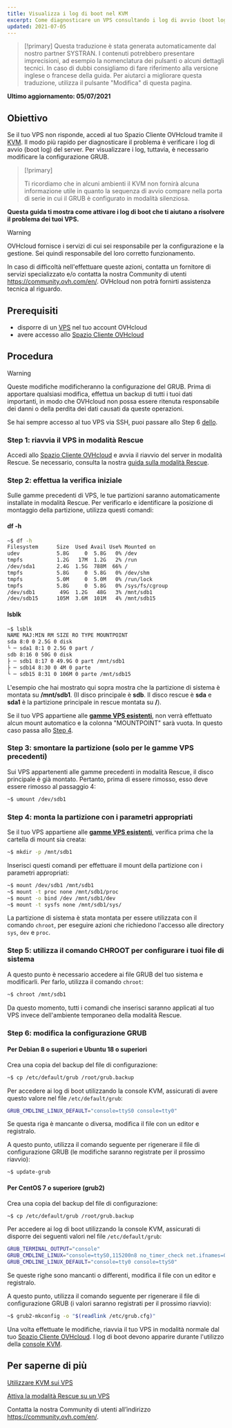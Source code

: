 ```yaml
---
title: Visualizza i log di boot nel KVM
excerpt: Come diagnosticare un VPS consultando i log di avvio (boot logs)
updated: 2021-07-05
---
```


> [!primary]
> Questa traduzione è stata generata automaticamente dal nostro partner SYSTRAN. I contenuti potrebbero presentare imprecisioni, ad esempio la nomenclatura dei pulsanti o alcuni dettagli tecnici. In caso di dubbi consigliamo di fare riferimento alla versione inglese o francese della guida. Per aiutarci a migliorare questa traduzione, utilizza il pulsante "Modifica" di questa pagina.
>

**Ultimo aggiornamento: 05/07/2021**

## Obiettivo

Se il tuo VPS non risponde, accedi al tuo Spazio Cliente OVHcloud tramite il [KVM](/pages/cloud/vps/using_kvm_for_vps). Il modo più rapido per diagnosticare il problema è verificare i log di avvio (boot log) del server. Per visualizzare i log, tuttavia, è necessario modificare la configurazione GRUB. 

> [!primary]
>
> Ti ricordiamo che in alcuni ambienti il KVM non fornirà alcuna informazione utile in quanto la sequenza di avvio compare nella porta di serie in cui il GRUB è configurato in modalità silenziosa.
>

**Questa guida ti mostra come attivare i log di boot che ti aiutano a risolvere il problema dei tuoi VPS.**

> [!warning]
> OVHcloud fornisce i servizi di cui sei responsabile per la configurazione e la gestione. Sei quindi responsabile del loro corretto funzionamento.
>
>In caso di difficoltà nell'effettuare queste azioni, contatta un fornitore di servizi specializzato e/o contatta la nostra Community di utenti <https://community.ovh.com/en/>. OVHcloud non potrà fornirti assistenza tecnica al riguardo.
>

## Prerequisiti

- disporre di un [VPS](https://www.ovhcloud.com/it/vps/) nel tuo account OVHcloud
- avere accesso allo [Spazio Cliente OVHcloud](https://www.ovh.com/auth/?action=gotomanager&from=https://www.ovh.it/&ovhSubsidiary=it)

## Procedura

> [!warning]
>
> Queste modifiche modificheranno la configurazione del GRUB. Prima di apportare qualsiasi modifica, effettua un backup di tutti i tuoi dati importanti, in modo che OVHcloud non possa essere ritenuta responsabile dei danni o della perdita dei dati causati da queste operazioni.
>

Se hai sempre accesso al tuo VPS via SSH, puoi passare allo Step 6 [dello](#step6).

### Step 1: riavvia il VPS in modalità Rescue

Accedi allo [Spazio Cliente OVHcloud](https://www.ovh.com/auth/?action=gotomanager&from=https://www.ovh.it/&ovhSubsidiary=it) e avvia il riavvio del server in modalità Rescue. Se necessario, consulta la nostra [guida sulla modalità Rescue](/pages/cloud/vps/rescue).

### Step 2: effettua la verifica iniziale

Sulle gamme precedenti di VPS, le tue partizioni saranno automaticamente installate in modalità Rescue. Per verificarlo e identificare la posizione di montaggio della partizione, utilizza questi comandi:

#### **df -h**

```sh
~$ df -h
Filesystem      Size  Used Avail Use% Mounted on
udev            5.8G     0  5.8G   0% /dev
tmpfs           1.2G   17M  1.2G   2% /run
/dev/sda1       2.4G  1.5G  788M  66% /
tmpfs           5.8G     0  5.8G   0% /dev/shm
tmpfs           5.0M     0  5.0M   0% /run/lock
tmpfs           5.8G     0  5.8G   0% /sys/fs/cgroup
/dev/sdb1        49G  1.2G   48G   3% /mnt/sdb1
/dev/sdb15      105M  3.6M  101M   4% /mnt/sdb15
```

#### **lsblk**

```sh
~$ lsblk
NAME MAJ:MIN RM SIZE RO TYPE MOUNTPOINT
sda 8:0 0 2.5G 0 disk
└ ─ sda1 8:1 0 2.5G 0 part /
sdb 8:16 0 50G 0 disk
├ ─ sdb1 8:17 0 49.9G 0 part /mnt/sdb1
├ ─ sdb14 8:30 0 4M 0 parte
└ ─ sdb15 8:31 0 106M 0 parte /mnt/sdb15
```

L'esempio che hai mostrato qui sopra mostra che la partizione di sistema è montata su **/mnt/sdb1**. (Il disco principale è **sdb**. Il disco rescue è **sda** e **sda1** è la partizione principale in rescue montata su **/**).

Se il tuo VPS appartiene alle [**gamme VPS esistenti**](https://www.ovhcloud.com/it/vps/), non verrà effettuato alcun mount automatico e la colonna "MOUNTPOINT" sarà vuota. In questo caso passa allo [Step 4](#step4).

### Step 3: smontare la partizione (solo per le gamme VPS precedenti)

Sui VPS appartenenti alle gamme precedenti in modalità Rescue, il disco principale è già montato. Pertanto, prima di essere rimosso, esso deve essere rimosso al passaggio 4:

```sh
~$ umount /dev/sdb1
```

### Step 4: monta la partizione con i parametri appropriati <a name="step4"></a>

Se il tuo VPS appartiene alle [**gamme VPS esistenti**](https://www.ovhcloud.com/it/vps/), verifica prima che la cartella di mount sia creata:

```sh
~$ mkdir -p /mnt/sdb1
```

Inserisci questi comandi per effettuare il mount della partizione con i parametri appropriati:

```sh
~$ mount /dev/sdb1 /mnt/sdb1
~$ mount -t proc none /mnt/sdb1/proc
~$ mount -o bind /dev /mnt/sdb1/dev
~$ mount -t sysfs none /mnt/sdb1/sys/
```

La partizione di sistema è stata montata per essere utilizzata con il comando `chroot`, per eseguire azioni che richiedono l'accesso alle directory `sys`, `dev` e `proc`.

### Step 5: utilizza il comando CHROOT per configurare i tuoi file di sistema

A questo punto è necessario accedere ai file GRUB del tuo sistema e modificarli. Per farlo, utilizza il comando `chroot`:

```sh
~$ chroot /mnt/sdb1
```

Da questo momento, tutti i comandi che inserisci saranno applicati al tuo VPS invece dell'ambiente temporaneo della modalità Rescue.

### Step 6: modifica la configurazione GRUB <a name="step6"></a>

#### **Per Debian 8 o superiori e Ubuntu 18 o superiori**

Crea una copia del backup del file di configurazione:

```sh
~$ cp /etc/default/grub /root/grub.backup
```

Per accedere ai log di boot utilizzando la console KVM, assicurati di avere questo valore nel file `/etc/default/grub`:

```sh
GRUB_CMDLINE_LINUX_DEFAULT="console=ttyS0 console=tty0"
```

Se questa riga è mancante o diversa, modifica il file con un editor e registralo.

A questo punto, utilizza il comando seguente per rigenerare il file di configurazione GRUB (le modifiche saranno registrate per il prossimo riavvio):

```sh
~$ update-grub
```

#### **Per CentOS 7 o superiore (grub2)**

Crea una copia del backup del file di configurazione:

```sh
~$ cp /etc/default/grub /root/grub.backup
```

Per accedere ai log di boot utilizzando la console KVM, assicurati di disporre dei seguenti valori nel file `/etc/default/grub`:

```sh
GRUB_TERMINAL_OUTPUT="console"
GRUB_CMDLINE_LINUX="console=ttyS0,115200n8 no_timer_check net.ifnames=0 crashkernel=auto rhgb"
GRUB_CMDLINE_LINUX_DEFAULT="console=tty0 console=ttyS0"
```

Se queste righe sono mancanti o differenti, modifica il file con un editor e registralo.

A questo punto, utilizza il comando seguente per rigenerare il file di configurazione GRUB (i valori saranno registrati per il prossimo riavvio):

```sh
~$ grub2-mkconfig -o "$(readlink /etc/grub.cfg)"
```

Una volta effettuate le modifiche, riavvia il tuo VPS in modalità normale dal tuo [Spazio Cliente OVHcloud](https://www.ovh.com/auth/?action=gotomanager&from=https://www.ovh.it/&ovhSubsidiary=it). I log di boot devono apparire durante l'utilizzo della [console KVM](/pages/cloud/vps/using_kvm_for_vps).

## Per saperne di più

[Utilizzare KVM sui VPS](/pages/cloud/vps/using_kvm_for_vps)

[Attiva la modalità Rescue su un VPS](/pages/cloud/vps/rescue)

Contatta la nostra Community di utenti all’indirizzo <https://community.ovh.com/en/>.
